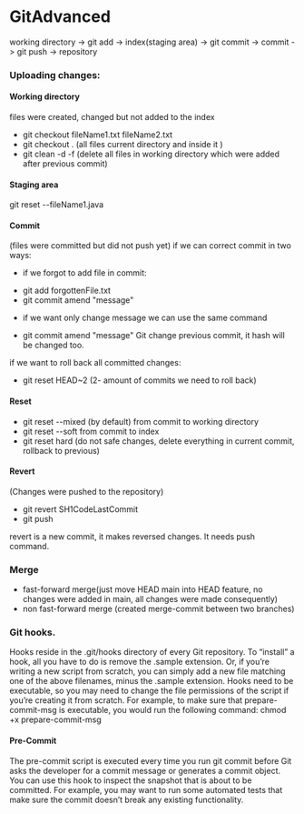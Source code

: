 # GitAdvanced

working directory -> git add -> index(staging area) -> git commit -> commit -> git push -> repository 

### Uploading changes:

#### Working directory 
files were created, changed but not added to the index
* git checkout fileName1.txt fileName2.txt 
* git checkout . (all files current directory and inside it )
* git clean -d -f (delete all files in working directory which were added after previous commit)

#### Staging area

git reset --fileName1.java
 
#### Commit
(files were committed but did not push yet)
if we can correct commit in two ways:
- if we forgot to add file in commit:
* git add forgottenFile.txt
* git commit amend "message" 
- if we want only change message we can use the same command
* git commit amend "message" 
Git change previous commit, it hash will be changed too.

if we want to roll back all committed changes:
* git reset HEAD~2  (2- amount of commits we need to roll back)

#### Reset
* git reset --mixed (by default) from commit to working directory
* git reset --soft from commit to index
* git reset hard (do not safe changes, delete everything  in current commit, rollback to previous)

#### Revert
(Changes were pushed to the repository)
* git revert SH1CodeLastCommit
* git push

revert is a new commit, it makes reversed changes. It needs push command.

### Merge
- fast-forward merge(just move HEAD main into HEAD feature,
no changes were added in main, all changes were made consequently)
- non fast-forward merge (created merge-commit between two branches)

### Git hooks.
Hooks reside in the .git/hooks directory of every Git repository. To “install” a hook, all you have to do is remove the .sample extension. Or, if you’re writing a new script from scratch, you can simply add a new file matching one of the above filenames, minus the .sample extension. Hooks need to be executable, 
so you may need to change the file permissions of the script if you’re creating it from scratch. For example, to make sure that prepare-commit-msg is executable, you would run the following command:
chmod +x prepare-commit-msg

#### Pre-Commit
The pre-commit script is executed every time you run git commit before Git
asks the developer for a commit message or generates a commit object.
You can use this hook to inspect the snapshot that is about to be committed. For example, you may want to run some automated tests that make sure the commit doesn’t break any existing functionality.
